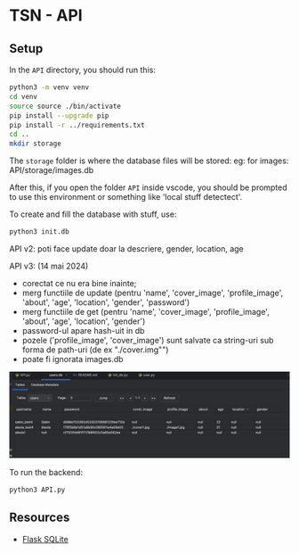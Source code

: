# TSN - API

## Setup

In the `API` directory, you should run this:

```bash
python3 -m venv venv
cd venv
source source ./bin/activate
pip install --upgrade pip
pip install -r ../requirements.txt
cd ..
mkdir storage
```

The `storage` folder is where the database files will be stored: eg: for images: API/storage/images.db

After this, if you open the folder `API` inside vscode, you should be prompted to use this environment or something like 'local stuff detectect'.

To create and fill the database with stuff, use:
```bash
python3 init.db
```

API v2: poti face update doar la descriere, gender, location, age

API v3: (14 mai 2024)
- corectat ce nu era bine inainte;
- merg functiile de update (pentru 'name', 'cover_image', 'profile_image', 'about', 'age', 'location', 'gender', 'password')
- merg functiile de get (pentru 'name', 'cover_image', 'profile_image', 'about', 'age', 'location', 'gender')
- password-ul apare hash-uit in db
- pozele ('profile_image', 'cover_image') sunt salvate ca string-uri sub forma de path-uri (de ex "./cover.img"")
- poate fi ignorata images.db

![img.png](img.png)
        

To run the backend:
```bash
python3 API.py
```

## Resources

- [Flask SQLite](https://flask.palletsprojects.com/en/2.3.x/patterns/sqlite3/)